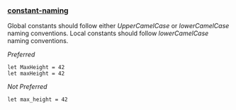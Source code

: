 ### [constant-naming](https://github.com/sleekbyte/tailor/issues/12)
Global constants should follow either *UpperCamelCase* or *lowerCamelCase* naming conventions. Local constants should follow *lowerCamelCase* naming conventions.

*Preferred*

```
let MaxHeight = 42
let maxHeight = 42
```

*Not Preferred*

```
let max_height = 42
```
